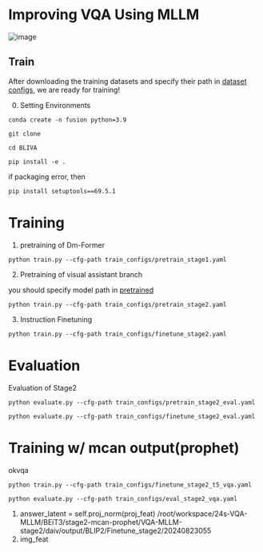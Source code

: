 # Improving VQA Using MLLM
![image](https://github.com/pej0918/BLIVA/assets/79118751/d3de9fc7-cbda-4fb1-ba88-202ac09ee28f)


## Train

After downloading the training datasets and specify their path in [dataset configs](daiv/configs/datasets/), we are ready for training!

0. Setting Environments
```Shell
conda create -n fusion python=3.9
```
```Shell
git clone 
```
```Shell
cd BLIVA
```
```Shell
pip install -e .
```
if packaging error, then
```Shell
pip install setuptools==69.5.1
```

# Training
1. pretraining of Dm-Former
```Shell
python train.py --cfg-path train_configs/pretrain_stage1.yaml
```

2. Pretraining of visual assistant branch


you should specify model path in [ pretrained ](https://github.com/pej0918/BLIVA/blob/main/train_configs/pretrain_bliva_vicuna.yaml#L8)

```Shell
python train.py --cfg-path train_configs/pretrain_stage2.yaml
```

3. Instruction Finetuning 

```Shell
python train.py --cfg-path train_configs/finetune_stage2.yaml
```

# Evaluation
Evaluation of Stage2 
```
python evaluate.py --cfg-path train_configs/pretrain_stage2_eval.yaml
```

```
python evaluate.py --cfg-path train_configs/finetune_stage2_eval.yaml
```

# Training w/ mcan output(prophet)
okvqa
```
python train.py --cfg-path train_configs/finetune_stage2_t5_vqa.yaml
```
```
python evaluate.py --cfg-path train_configs/eval_stage2_vqa.yaml
```
1. answer_latent = self.proj_norm(proj_feat)
/root/workspace/24s-VQA-MLLM/BEiT3/stage2-mcan-prophet/VQA-MLLM-stage2/daiv/output/BLIP2/Finetune_stage2/20240823055
2. img_feat